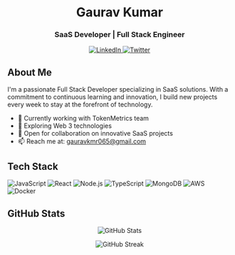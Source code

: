 <h1 align="center">Gaurav Kumar</h1>
<h3 align="center">SaaS Developer | Full Stack Engineer</h3>

<p align="center">
  <a href="https://www.linkedin.com/in/gaurav-k-5b3992155/" target="_blank">
    <img src="https://img.shields.io/badge/LinkedIn-0077B5?style=for-the-badge&logo=linkedin&logoColor=white" alt="LinkedIn" />
  </a>
  <a href="https://x.com/gauravkmr065" target="_blank">
    <img src="https://img.shields.io/badge/Twitter-1DA1F2?style=for-the-badge&logo=twitter&logoColor=white" alt="Twitter" />
  </a>
</p>

## About Me

I'm a passionate Full Stack Developer specializing in SaaS solutions. With a commitment to continuous learning and innovation, I build new projects every week to stay at the forefront of technology.

- 🔭 Currently working with TokenMetrics team
- 🌱 Exploring Web 3 technologies
- 💼 Open for collaboration on innovative SaaS projects
- 📫 Reach me at: gauravkmr065@gmail.com

## Tech Stack

![JavaScript](https://img.shields.io/badge/-JavaScript-F7DF1E?style=flat-square&logo=javascript&logoColor=black)
![React](https://img.shields.io/badge/-React-61DAFB?style=flat-square&logo=react&logoColor=black)
![Node.js](https://img.shields.io/badge/-Node.js-339933?style=flat-square&logo=node.js&logoColor=white)
![TypeScript](https://img.shields.io/badge/-TypeScript-3178C6?style=flat-square&logo=typescript&logoColor=white)
![MongoDB](https://img.shields.io/badge/-MongoDB-47A248?style=flat-square&logo=mongodb&logoColor=white)
![AWS](https://img.shields.io/badge/-AWS-232F3E?style=flat-square&logo=amazon-aws)
![Docker](https://img.shields.io/badge/-Docker-2496ED?style=flat-square&logo=docker&logoColor=white)

## GitHub Stats

<p align="center">
  <img src="https://github-readme-stats.vercel.app/api?username=gauravkumar37&show_icons=true&theme=github_dark" alt="GitHub Stats" />
</p>

<p align="center">
  <img src="https://github-readme-streak-stats.herokuapp.com/?user=gauravkumar065&theme=github-dark-blue" alt="GitHub Streak" />
</p>

